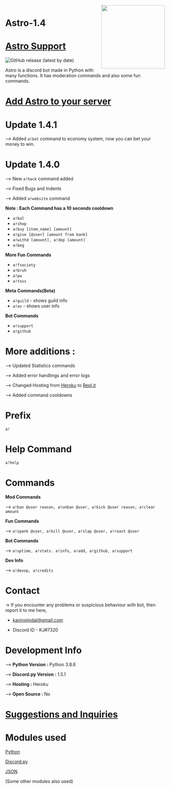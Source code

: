 <img src = "https://cdn.discordapp.com/attachments/800269388372508692/803553437252845598/invert.png" align="right" height="200" width="200">

# Astro-1.4
 
# [Astro Support](https://discord.gg/JaekSMuje9)

 ![GitHub release (latest by date)](https://img.shields.io/github/v/release/kavinjindal/Astro-999?style=for-the-badge)


Astro is a discord bot made in Python with many functions. It has moderation commands and also some fun commands.

# [Add Astro to your server](https://discord.com/api/oauth2/authorize?client_id=795861753627672607&permissions=0&scope=bot)

# Update 1.4.1

--> Added `a!bet` command to economy system, now you can bet your money to win. 

# Update 1.4.0

--> New `a!hack` command added

--> Fixed Bugs and Indents

--> Added `a!website` command

**Note : Each Command has a 10 seconds cooldown**

* `a!bal`
* `a!shop`
* `a!buy [item_name] [amount]`
* `a!give [@user] [amount from bank]`
* `a!withd [amount], a!dep [amount]`
* `a!beg`

**More Fun Commands**

* `a!fsociety`
* `a!bruh`
* `a!pw`
* `a!toss`

**Meta Commands(Beta)** 
* `a!guild` - shows guild info
* `a!av` - shows user info

**Bot Commands**
* `a!support`
* `a!github`

# More additions : 

--> Updated Statistics commands

--> Added error handlings and error logs

--> Changed Hosting from [Heroku](https://www.heroku.com/) to [Repl.it](https://repl.it/)

--> Added command cooldowns


# Prefix
`a!`

# Help Command
`a!help`

# Commands

**Mod Commands**

--> `a!ban @user reason, a!unban @user, a!kick @user reason, a!clear amount`

**Fun Commands**

--> `a!spank @user, a!kill @user, a!slap @user, a!roast @user`

**Bot Commands**

--> `a!uptime, a!stats. a!info, a!add, a!github, a!support`

**Dev Info**

--> `a!devop, a!credits`

# Contact

-> If you encounter any problems or suspicious behaviour with bot, then report it to me here,

* kavinsjindal@gmail.com

* Discord ID - KJ#7320

# Development Info

--> **Python Version :** Python 3.8.6

--> **Discord.py Version :** 1.5.1

--> **Hosting :** Heroku

--> **Open Source :** No

# [Suggestions and Inquiries](https://github.com/kavinjindal/Astro-999/issues)

# Modules used

[Python](https://www.python.org/)

[Discord.py](https://discordpy.readthedocs.io/en/latest/)

[JSON](https://www.json.org/)

(Some other modules also used)
